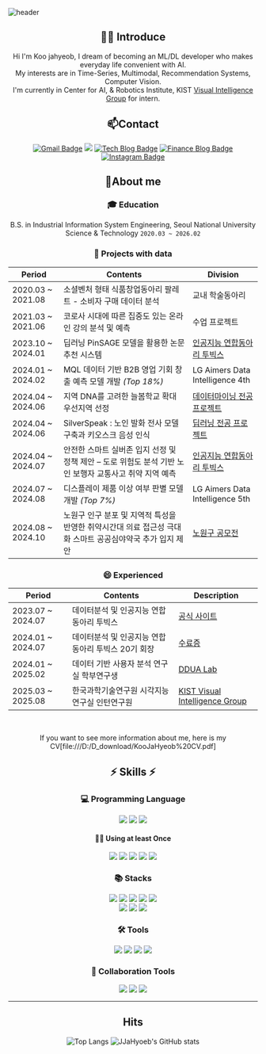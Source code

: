 ![header](https://capsule-render.vercel.app/api?type=wave&color=auto&height=300&section=header&text=Welcome%20JaHyeob's%20github&fontSize=50)

<div align="center">
  
## 🙋‍♂️ Introduce
Hi I'm Koo jahyeob, I dream of becoming an ML/DL developer who makes everyday life convenient with AI. <br>
My interests are in Time-Series, Multimodal, Recommendation Systems, Computer Vision. <br>
I'm currently in Center for AI, & Robotics Institute, KIST [Visual Intelligence Group](https://vig.kist.re.kr/) for intern.

## 📫Contact
[![Gmail Badge](https://img.shields.io/badge/-Gmail-c14438?style=flat-square&logo=Gmail&logoColor=white&link=mailto:gjm01083145028@gmail.com)](mailto:gjm01083145028@gmail.com) 
<a href="https://proud-may-09b.notion.site/Jahyeob-Koo-6d9c68c624be45eb9bebc0bde645b9c7"><img src="https://img.shields.io/badge/Portfolio Notion-000000?style=flat&logo=notion&logoColor=white"/></a>
[![Tech Blog Badge](https://img.shields.io/badge/-Tech%20blog-black?style=flat-square&logo=velog&link=https://velog.io/@jja_jja/posts)](https://velog.io/@jja_jja/posts)
[![Finance Blog Badge](https://img.shields.io/badge/-Finance%20Blog-FF5722?style=flat-square&logo=tistory&link=https://dynamic-quant.tistory.com)](https://dynamic-quant.tistory.com)
[![Instagram Badge](https://img.shields.io/badge/-Instagram-5851DB?style=flat-square&logo=instagram&logoColor=white&link=https://www.instagram.com/jja_hyeob/)](https://www.instagram.com/jja_hyeob/)


## 🔭About me

### :mortar_board: Education
B.S. in Industrial Information System Engineering, Seoul National University Science & Technology `2020.03 ~ 2026.02`

### 🔭 Projects with data
| Period | Contents | Division |
|--------|----------|----------|
| 2020.03 ~ 2021.08 | 소셜벤처 형태 식품창업동아리 팔레트 - 소비자 구매 데이터 분석 | 교내 학술동아리 |
| 2021.03 ~ 2021.06 | 코로사 시대에 따른 집중도 있는 온라인 강의 분석 및 예측 | 수업 프로젝트 |
| 2023.10 ~ 2024.01 | 딥러닝 PinSAGE 모델을 활용한 논문 추천 시스템 | [인공지능 연합동아리 투빅스](http://www.datamarket.kr/xe/board_pdzw77/87086) |
| 2024.01 ~ 2024.02 | MQL 데이터 기반 B2B 영업 기회 창출 예측 모델 개발 *(Top 18%)* | LG Aimers Data Intelligence 4th |
| 2024.04 ~ 2024.06 | 지역 DNA를 고려한 늘봄학교 확대 우선지역 선정 | [데이터마이닝 전공 프로젝트](https://github.com/koojahyeob/Data_Mining_Project) |
| 2024.04 ~ 2024.06 | SilverSpeak : 노인 발화 전사 모델 구축과 키오스크 음성 인식 | [딥러닝 전공 프로젝트](https://github.com/koojahyeob/Deep_Learning_Project) |
| 2024.04 ~ 2024.07 | 안전한 스마트 실버존 입지 선정 및 정책 제안 – 도로 위험도 분석 기반 노인 보행자 교통사고 취약 지역 예측 | [인공지능 연합동아리 투빅스](http://www.datamarket.kr/xe/board_pdzw77/87370) |
| 2024.07 ~ 2024.08 | 디스플레이 제품 이상 여부 판별 모델 개발 *(Top 7%)* | LG Aimers Data Intelligence 5th |
| 2024.08 ~ 2024.10 | 노원구 인구 분포 및 지역적 특성을 반영한 취약시간대 의료 접근성 극대화 스마트 공공심야약국 추가 입지 제안| [노원구 공모전](https://github.com/koojahyeob/Nowon-2024-Youth-Big-Data-Contest) |

### 😄 Experienced
| Period | Contents | Description |
|---------|-----------|--------------|
| 2023.07 ~ 2024.07 | 데이터분석 및 인공지능 연합동아리 투빅스 | [공식 사이트](http://www.datamarket.kr/xe/) |
| 2024.01 ~ 2024.07 | 데이터분석 및 인공지능 연합동아리 투빅스 20기 회장 | [수료증](https://proud-may-09b.notion.site/1dcff69005ba80e89f29d0d30031fc87?pvs=4)|
| 2024.01 ~ 2025.02 | 데이터 기반 사용자 분석 연구실 학부연구생 | [DDUA Lab](https://ddua.seoultech.ac.kr/index.do) |
| 2025.03 ~ 2025.08 | 한국과학기술연구원 시각지능 연구실 인턴연구원 | [KIST Visual Intelligence Group](https://vig.kist.re.kr/)|

<br>

If you want to see more information about me, here is my CV[file:///D:/D_download/KooJaHyeob%20CV.pdf]

<div>

## ⚡ Skills ⚡

  ### 💻 Programming Language
  <img src="https://img.shields.io/badge/Python-3776AB?style=for-the-badge&logo=Python&logoColor=white">  
  <img src="https://img.shields.io/badge/R-276DC3?style=for-the-badge&logo=R&logoColor=white">
  <img src="https://img.shields.io/badge/MySQL-4479A1?style=for-the-badge&logo=MySQL&logoColor=white"> <br/> 

  #### ✋🏻 Using at least Once
  <img src="https://img.shields.io/badge/Java-276DC3?style=for-the-badge&logo=OpenJDK&logoColor=white">
  <img src="https://img.shields.io/badge/HTML5-E34F26?style=for-the-badge&logo=HTML5&logoColor=white">
  <img src="https://img.shields.io/badge/CSS3-1572B6?style=for-the-badge&logo=CSS3&logoColor=white">
  <img src="https://img.shields.io/badge/JavaScript-F7DF1E?style=for-the-badge&logo=JavaScript&logoColor=white">
  <img src="https://img.shields.io/badge/Node.js-339933?style=for-the-badge&logo=Node.js&logoColor=white">
 
  ### 📚 Stacks
  <img src="https://img.shields.io/badge/Pandas-150458?style=flat-square&logo=Pandas&logoColor=white">
  <img src="https://img.shields.io/badge/Numpy-150458?style=flat-square&logo=Numpy&logoColor=white">
  <img src="https://img.shields.io/badge/PyTorch-EE4C2C?style=flat-square&logo=PyTorch&logoColor=white">
  <img src="https://img.shields.io/badge/TensorFlow-FF6F00?style=flat&logo=TensorFlow&logoColor=white"/> 
  <img src="https://img.shields.io/badge/Keras-D00000?style=flat-square&logo=Keras&logoColor=white"> <br/> 
  <img src="https://img.shields.io/badge/scikit-learn-F7931E?style=flat&logo=scikit-learn&logoColor=white"/>
  <img src="https://img.shields.io/badge/Matplotlib-00ffff?style=flat-square&logo=Matplotlib&logoColor=black">
  <img src="https://img.shields.io/badge/-Plotly-3F4F75?&logo=Plotly&logoColor=white">
  
  ### 🛠 Tools
  <img src="https://img.shields.io/badge/Visual Studio Code-007ACC?style=flat&logo=Visual Studio Code&logoColor=white"/>
  <img src="https://img.shields.io/badge/Google Colab-F9AB00?style=flat&logo=Google Colab&logoColor=white"/>
  <img src="https://img.shields.io/badge/Jupyter-F37626?style=flat&logo=Jupyter&logoColor=white"/>  
  <img src="https://img.shields.io/badge/Anaconda-44A833?style=flat&logo=Anaconda&logoColor=white"/> 

  ### 👯 Collaboration Tools
  ![](https://img.shields.io/badge/-Git-F05032?&logo=Git&logoColor=white)
    ![](https://img.shields.io/badge/-Notion-000000?&logo=Notion&logoColor=white)
    ![](https://img.shields.io/badge/-Slack-4A154B?&logo=Slack&logoColor=white)

---
 </div>
 

##  Hits
![Top Langs](https://github-readme-stats.vercel.app/api/top-langs/?username=koojahyeob)
![JJaHyoeb's GitHub stats](https://github-readme-stats.vercel.app/api?username=koojahyeob&show_icons=true&theme=radical)
